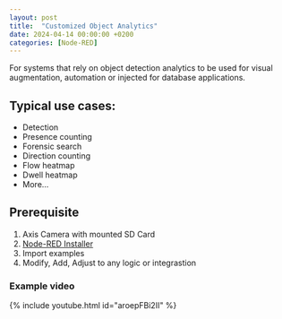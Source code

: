 ```yaml
---
layout: post
title:  "Customized Object Analytics"
date: 2024-04-14 00:00:00 +0200
categories: [Node-RED]
---
```


For systems that rely on object detection analytics to be used for visual augmentation, automation or injected for database applications.

## Typical use cases:
* Detection
* Presence counting
* Forensic search
* Direction counting
* Flow heatmap
* Dwell heatmap
* More...

## Prerequisite 
1. Axis Camera with mounted SD Card
2. [Node-RED Installer](https://pandosme.github.io/acap/node-red/2023/09/12/nodered-acap.html)
3. Import examples
4. Modify, Add, Adjust to any logic or integrastion

### Example video
{% include youtube.html id="aroepFBi2II" %}
